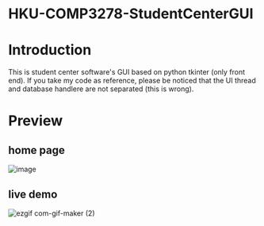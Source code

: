 # HKU-COMP3278-StudentCenterGUI

# Introduction

This is student center software's GUI based on python tkinter (only front end). If you take my code as reference, please be noticed that the UI thread and database handlere are not separated (this is wrong).

# Preview

## home page
![image](https://user-images.githubusercontent.com/78750074/209090280-4cab1c9e-3dd9-4b11-9a79-595ee07747b4.png)

## live demo
![ezgif com-gif-maker (2)](https://user-images.githubusercontent.com/78750074/209082700-0f04d43a-8fd3-4cdc-a8af-bad351e9f165.gif)
